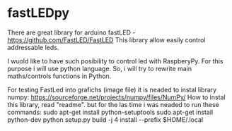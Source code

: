 # fastLEDpy
There are great library for arduino fastLED - https://github.com/FastLED/FastLED
This library allow easily control addressable leds.

I wuold like to have such posibility to control led with RaspberyPy. For this purpose i will use python language. 
So, i will try to rewrite main maths/controls functions in Python.

For testing FastLed into grafichs (image file) it is neaded to instal library numpy:
https://sourceforge.net/projects/numpy/files/NumPy/
How to instal this library, read "readme".
but for the las time i was neaded to run these commands:
sudo apt-get install python-setuptools
sudo apt-get install python-dev
python setup.py build -j 4 install --prefix $HOME/.local
